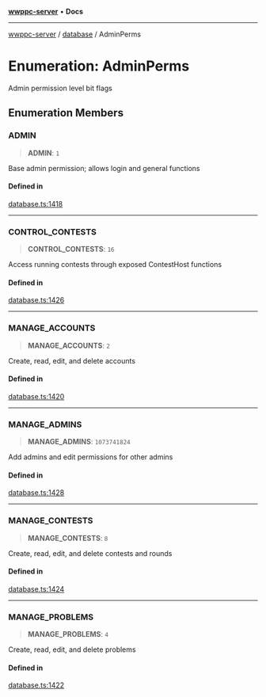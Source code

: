 [**wwppc-server**](../../README.md) • **Docs**

***

[wwppc-server](../../modules.md) / [database](../README.md) / AdminPerms

# Enumeration: AdminPerms

Admin permission level bit flags

## Enumeration Members

### ADMIN

> **ADMIN**: `1`

Base admin permission; allows login and general functions

#### Defined in

[database.ts:1418](https://github.com/WWPPC/WWPPC-server/blob/ed9c7da6b6decb294863e396def82e9a8d81b105/src/database.ts#L1418)

***

### CONTROL\_CONTESTS

> **CONTROL\_CONTESTS**: `16`

Access running contests through exposed ContestHost functions

#### Defined in

[database.ts:1426](https://github.com/WWPPC/WWPPC-server/blob/ed9c7da6b6decb294863e396def82e9a8d81b105/src/database.ts#L1426)

***

### MANAGE\_ACCOUNTS

> **MANAGE\_ACCOUNTS**: `2`

Create, read, edit, and delete accounts

#### Defined in

[database.ts:1420](https://github.com/WWPPC/WWPPC-server/blob/ed9c7da6b6decb294863e396def82e9a8d81b105/src/database.ts#L1420)

***

### MANAGE\_ADMINS

> **MANAGE\_ADMINS**: `1073741824`

Add admins and edit permissions for other admins

#### Defined in

[database.ts:1428](https://github.com/WWPPC/WWPPC-server/blob/ed9c7da6b6decb294863e396def82e9a8d81b105/src/database.ts#L1428)

***

### MANAGE\_CONTESTS

> **MANAGE\_CONTESTS**: `8`

Create, read, edit, and delete contests and rounds

#### Defined in

[database.ts:1424](https://github.com/WWPPC/WWPPC-server/blob/ed9c7da6b6decb294863e396def82e9a8d81b105/src/database.ts#L1424)

***

### MANAGE\_PROBLEMS

> **MANAGE\_PROBLEMS**: `4`

Create, read, edit, and delete problems

#### Defined in

[database.ts:1422](https://github.com/WWPPC/WWPPC-server/blob/ed9c7da6b6decb294863e396def82e9a8d81b105/src/database.ts#L1422)
